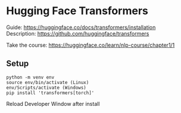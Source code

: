 # Hugging Face Transformers

Guide: https://huggingface.co/docs/transformers/installation  
Description: https://github.com/huggingface/transformers

Take the course: https://huggingface.co/learn/nlp-course/chapter1/1

## Setup

```
python -m venv env
source env/bin/activate (Linux)
env/Scripts/activate (Windows)
pip install 'transformers[torch]'
```

Reload Developer Window after install
